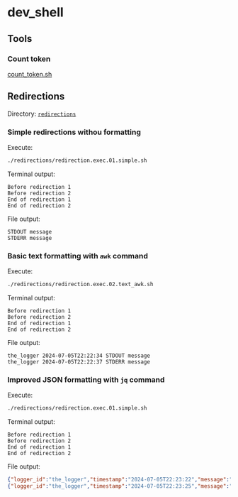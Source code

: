 # dev_shell

## Tools

### Count token

[count_token.sh](./doc/count_token.md)

## Redirections

Directory: [`redirections`](./redirections)

### Simple redirections withou formatting

Execute:

```bash
./redirections/redirection.exec.01.simple.sh
```

Terminal output:

```text/plain
Before redirection 1
Before redirection 2
End of redirection 1
End of redirection 2
```

File output:

```text/plain
STDOUT message
STDERR message
```

### Basic text formatting with `awk` command

Execute:

```bash
./redirections/redirection.exec.02.text_awk.sh
```

Terminal output:

```text/plain
Before redirection 1
Before redirection 2
End of redirection 1
End of redirection 2
```

File output:

```text/plain
the_logger 2024-07-05T22:22:34 STDOUT message
the_logger 2024-07-05T22:22:37 STDERR message
```

### Improved JSON formatting with `jq` command

Execute:

```bash
./redirections/redirection.exec.01.simple.sh
```

Terminal output:

```text/plain
Before redirection 1
Before redirection 2
End of redirection 1
End of redirection 2
```

File output:

```json
{"logger_id":"the_logger","timestamp":"2024-07-05T22:23:22","message":"STDOUT message"}
{"logger_id":"the_logger","timestamp":"2024-07-05T22:23:25","message":"STDERR message"}
```
